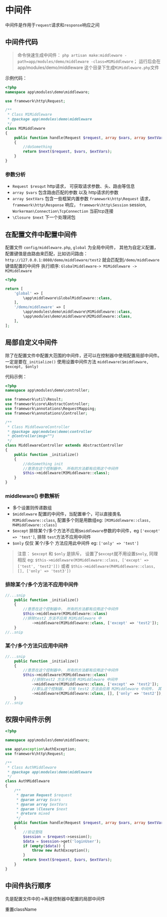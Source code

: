 # 中间件

中间件是作用于`request`请求和`response`响应之间

## 中间件代码

> 命令快速生成中间件： `php artisan make:middleware -path=app/modules/demo/middleware -class=M1Middleware`； 运行后会在 app/modules/demo/middleware 这个目录下生成`M1Middleware.php`文件

示例代码：

```php
<?php
namespace app\modules\demo\middleware;

use framework\http\Request;

/**
 * Class M1Middleware
 * @package app\modules\demo\middleware
 */
class M1Middleware
{
    public function handle(Request $request, array $vars, array $extVars, \Closure $next)
    {
        //doSomething
        return $next($request, $vars, $extVars);
    }
}
```

### 参数分析

- `Request $resqut` http请求， 可获取请求参数、头、路由等信息
- `array $vars` 包含路由匹配的参数 以及 http请求的参数
- `array $extVars` 包含一些框架内置参数 `framework\http\Request` 请求， `framework\http\Response` 响应， `framework\http\Session` session, `Workerman\Connection\TcpConnection` 当前tcp连接
- `\Closure $next` 下一个处理闭包

## 在配置文件中配置中间件

配置文件 `config/middleware.php`,  `global` 为全局中间件， 其他为自定义配置， 配置键值是由路由来匹配，比如访问路由：`http://127.0.0.1:8080/demo/middleware/test2` 就会匹配到`/demo/middleware`键值配置的中间件
执行顺序: `GlobalMiddleware-> M1Middleware -> M2Middleware`

```php
<?php

return [
    'global' => [
        \app\middleware\GlobalMiddleware::class,
    ],
    '/demo/middleware' => [
        \app\modules\demo\middleware\M1Middleware::class,
        \app\modules\demo\middleware\M2Middleware::class,
    ],
];
```

## 局部自定义中间件

除了在配置文件中配置大范围的中间件，还可以在控制器中使用配置局部中间件。一定是要在`_initialize()` 使用设置中间件方法 `middleware($middleware, $except, $only)`

代码示例：

```php
<?php
namespace app\modules\demo\controller;

use framework\util\Result;
use framework\core\AbstractController;
use framework\annotations\RequestMapping;
use framework\annotations\Controller;

/**
 * Class MiddlewareController
 * @package app\modules\demo\controller
 * @Controller(msg="")
 */
class MiddlewareController extends AbstractController
{
    public function _initialize()
    {
        //doSomething init
        //意思在这个控制器中， 所有的方法都有应用这个中间件
        $this->middleware(M3Middleware::class);
    }
}
```

### middleware() 参数解析

- 多个设置则传递数组
- `$middleware` 配置的中间件，当配置单个，可以直接类名`M3Middleware::class`, 配置多个则是用数组eg: `[M3Middleware::class, M4Middleware::class]`
- `$except` 排除某个/多个方法不应用`$middleware`参数的中间件，eg `['except' => 'test']`, 排除 `test`方法不应用中间件
- `$only` 仅仅 某个/多个 方法应用此中间件 eg: `['only' => 'test']`

> 注意： `$except` 和 `$only` 是排斥， 设置了`$except`就不用设置`$noly`, 同理相反 eg: `$this->middleware(M3Middleware::class, ['except' => ['test', 'test2']])` 或者 `$this->middleware(M4Middleware::class, [], ['only' => 'test3'])`

### 排除某个/多个方法不应用中间件

```php
//...snip
    public function _initialize()
    {
        //意思在这个控制器中， 所有的方法都有应用这个中间件
        $this->middleware(M3Middleware::class)
        //排除test2 方法不应用 M1Middleware 中
            ->middleware(M1Middleware::class, ['except' => 'test2']);
    }
//..snip
```

### 某个/多个方法只应用中间件

```php
//...snip
    public function _initialize()
    {
        //意思在这个控制器中， 所有的方法都有应用这个中间件
        $this->middleware(M3Middleware::class)
            //排除test2 方法不应用 M1Middleware 中间件
            ->middleware(M1Middleware::class, ['except' => 'test2']);
            //那么这个控制器， 只有 test2 方法会应用 M2Middleware 中间件， 其他方法都不会应用 M2Middleware 中间件
            ->middleware(M2Middleware::class, [], ['only' => 'test2']);
    }
//..snip
```

## 权限中间件示例

```php
<?php

namespace app\modules\demo\middleware;

use app\exception\AuthException;
use framework\http\Request;

/**
 * Class AuthMiddleware
 * @package app\modules\demo\middleware
 */
class AuthMiddleware
{
    /**
     * @param Request $request
     * @param array $vars
     * @param array $extVars
     * @param \Closure $next
     * @return mixed
     */
    public function handle(Request $request, array $vars, array $extVars, \Closure $next)
    {
        //验证登陆
        $session = $request->session();
        $data = $session->get('loginUser');
        if (empty($data)) {
            throw new AuthException();
        }
        return $next($request, $vars, $extVars);
    }
}
```

## 中间件执行顺序

先是配置文件中的->再是控制器中配置的局部中间件

重置className
